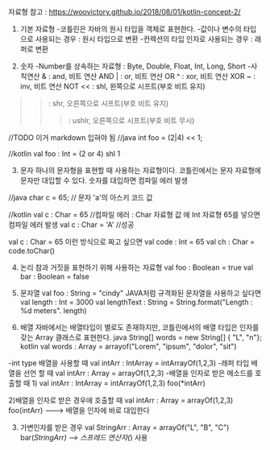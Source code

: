자료형 
참고 : https://woovictory.github.io/2018/08/01/kotlin-concept-2/
1. 기본 자료형
-코틀린은 자바의 원시 타입을 객체로 표현한다.
-값이나 변수의 타입으로 사용되는 경우 : 원시 타입으로 변환
-컨렉션의 타입 인자로 사용되는 경우 : 래퍼로 변환

2. 숫자
-Number를 상속하는 자료형 : Byte, Double, Float, Int, Long, Short
-사칙연산
& : and, 비트 연산 AND
| : or, 비트 연산 OR
^ : xor, 비트 연산 XOR
~ : inv, 비트 연산 NOT
<< : shl, 왼쪽으로 시프트(부호 비트 유지)
>> : shr, 오른쪽으로 시프트(부호 비트 유지)
>>> : ushlr, 오른쪽으로 시프트(부호 비트 무시)

//TODO 이거 markdown 입혀야 됨
//java
int foo = (2|4) << 1;

//kotlin
val foo : Int = (2 or 4) shl 1

3. 문자
하나의 문자형을 표현할 때 사용하는 자료형이다. 코틀린에서는 문자 자료형에 문자만 대입할 수 있다. 
숫자를 대입하면 컴파일 에러 발생

//java
char c = 65; // 문자 'a'의 아스키 코드 값

//kotlin
val c : Char = 65 //컴파일 에러 : Char 자료형 값 에 Int 자료형 65를 넣으면 컴파일 에러 발생
val c : Char = 'A' //성공

val c : Char = 65 이런 방식으로 짜고 싶으면 
val code : Int = 65
val ch : Char = code.toChar() 

4. 논리
참과 거짓을 표현하기 위해 사용하는 자료형
val foo : Boolean = true
val bar : Boolean = false


5. 문자열
val foo : String = "cindy"
JAVA처럼 규격화된 문자열을 사용하고 싶다면 
val length : Int = 3000
val lengthText : String = String.format("Length : %d meters". length)

6. 배열
자바에서는 배열타입이 별로도 존재하지만, 코틀린에서의 배열 타입은 인자를 갖는 Array 클래스로 표현한다.
java
String[] words = new String[] { "L", "n"};
kotlin
val words : Array<String> = arrayof("Lorem", "ipsum", "dolor", "sit")

-int type 배열을 사용할 때
val intArr : IntArray = intArrayOf(1,2,3)
-래퍼 타입 배열을 선언 할 때
val intArr : Array<Int> = arrayOf(1,2,3)
-배열을 인자로 받은 메소드를 호출할 때
1) 
val intArr : IntArray = intArrayOf(1,2,3)
foo(*intArr)

2)배열을 인자로 받은 경우에 호출할 때
val intArr : Array<Int> = arrayOf(1,2,3)
foo(intArr)  ---> 배열을 인자에 바로 대입한다

3) 가변인자를 받은 경우
val StringArr : Array<String> = arrayOf("L", "B", "C")
bar(*StringArr) --> 스프레드 연산자(*) 사용



